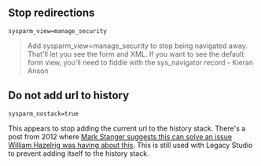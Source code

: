 ---
---

## Stop redirections

`sysparm_view=manage_security`

> Add sysparm_view=manage_security to stop being navigated away. That'll let you see the form and XML. If you want to see the default form view, you'll need to fiddle with the sys_navigator record - Kieran Anson

## Do not add url to history

`sysparm_nostack=true`

This appears to stop adding the current url to the history stack.  There's a post from 2012 where [Mark Stanger suggests this can solve an issue William Hazelrig was having about this](https://www.servicenow.com/community/developer-forum/how-do-you-prevent-a-form-from-adding-itself-to-the-navigation/m-p/1830653).  This is still used with Legacy Studio to prevent adding itself to the history stack.